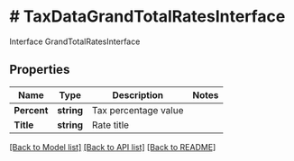 # # TaxDataGrandTotalRatesInterface
Interface GrandTotalRatesInterface

## Properties 


Name | Type | Description | Notes
------------ | ------------- | ------------- | -------------
**Percent**| **string** | Tax percentage value  |
**Title**| **string** | Rate title  |


[[Back to Model list]](../../README.md#models) [[Back to API list]](../../README.md#endpoints) [[Back to README]](../../README.md)

